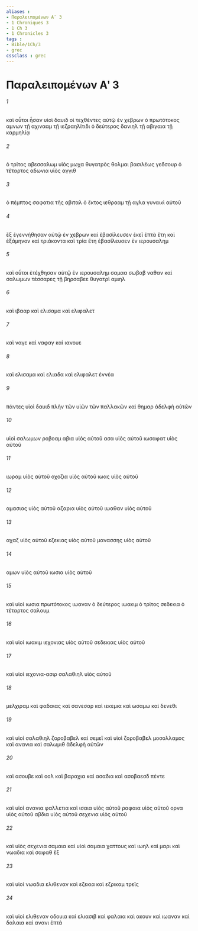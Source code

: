 ```yaml
---
aliases : 
- Παραλειπομένων Αʹ 3
- 1 Chroniques 3
- 1 Ch 3
- 1 Chronicles 3
tags : 
- Bible/1Ch/3
- grec
cssclass : grec
---
```


# Παραλειπομένων Αʹ 3

###### 1
καὶ οὗτοι ἦσαν υἱοὶ δαυιδ οἱ τεχθέντες αὐτῷ ἐν χεβρων ὁ πρωτότοκος αμνων τῇ αχινααμ τῇ ιεζραηλίτιδι ὁ δεύτερος δανιηλ τῇ αβιγαια τῇ καρμηλίᾳ
###### 2
ὁ τρίτος αβεσσαλωμ υἱὸς μωχα θυγατρὸς θολμαι βασιλέως γεδσουρ ὁ τέταρτος αδωνια υἱὸς αγγιθ
###### 3
ὁ πέμπτος σαφατια τῆς αβιταλ ὁ ἕκτος ιεθρααμ τῇ αγλα γυναικὶ αὐτοῦ
###### 4
ἓξ ἐγεννήθησαν αὐτῷ ἐν χεβρων καὶ ἐβασίλευσεν ἐκεῖ ἑπτὰ ἔτη καὶ ἑξάμηνον καὶ τριάκοντα καὶ τρία ἔτη ἐβασίλευσεν ἐν ιερουσαλημ
###### 5
καὶ οὗτοι ἐτέχθησαν αὐτῷ ἐν ιερουσαλημ σαμαα σωβαβ ναθαν καὶ σαλωμων τέσσαρες τῇ βηρσαβεε θυγατρὶ αμιηλ
###### 6
καὶ ιβααρ καὶ ελισαμα καὶ ελιφαλετ
###### 7
καὶ ναγε καὶ ναφαγ καὶ ιανουε
###### 8
καὶ ελισαμα καὶ ελιαδα καὶ ελιφαλετ ἐννέα
###### 9
πάντες υἱοὶ δαυιδ πλὴν τῶν υἱῶν τῶν παλλακῶν καὶ θημαρ ἀδελφὴ αὐτῶν
###### 10
υἱοὶ σαλωμων ροβοαμ αβια υἱὸς αὐτοῦ ασα υἱὸς αὐτοῦ ιωσαφατ υἱὸς αὐτοῦ
###### 11
ιωραμ υἱὸς αὐτοῦ οχοζια υἱὸς αὐτοῦ ιωας υἱὸς αὐτοῦ
###### 12
αμασιας υἱὸς αὐτοῦ αζαρια υἱὸς αὐτοῦ ιωαθαν υἱὸς αὐτοῦ
###### 13
αχαζ υἱὸς αὐτοῦ εζεκιας υἱὸς αὐτοῦ μανασσης υἱὸς αὐτοῦ
###### 14
αμων υἱὸς αὐτοῦ ιωσια υἱὸς αὐτοῦ
###### 15
καὶ υἱοὶ ιωσια πρωτότοκος ιωαναν ὁ δεύτερος ιωακιμ ὁ τρίτος σεδεκια ὁ τέταρτος σαλουμ
###### 16
καὶ υἱοὶ ιωακιμ ιεχονιας υἱὸς αὐτοῦ σεδεκιας υἱὸς αὐτοῦ
###### 17
καὶ υἱοὶ ιεχονια-ασιρ σαλαθιηλ υἱὸς αὐτοῦ
###### 18
μελχιραμ καὶ φαδαιας καὶ σανεσαρ καὶ ιεκεμια καὶ ωσαμω καὶ δενεθι
###### 19
καὶ υἱοὶ σαλαθιηλ ζοροβαβελ καὶ σεμεϊ καὶ υἱοὶ ζοροβαβελ μοσολλαμος καὶ ανανια καὶ σαλωμιθ ἀδελφὴ αὐτῶν
###### 20
καὶ ασουβε καὶ οολ καὶ βαραχια καὶ ασαδια καὶ ασοβαεσδ πέντε
###### 21
καὶ υἱοὶ ανανια φαλλετια καὶ ισαια υἱὸς αὐτοῦ ραφαια υἱὸς αὐτοῦ ορνα υἱὸς αὐτοῦ αβδια υἱὸς αὐτοῦ σεχενια υἱὸς αὐτοῦ
###### 22
καὶ υἱὸς σεχενια σαμαια καὶ υἱοὶ σαμαια χαττους καὶ ιωηλ καὶ μαρι καὶ νωαδια καὶ σαφαθ ἕξ
###### 23
καὶ υἱοὶ νωαδια ελιθεναν καὶ εζεκια καὶ εζρικαμ τρεῖς
###### 24
καὶ υἱοὶ ελιθεναν οδουια καὶ ελιασιβ καὶ φαλαια καὶ ακουν καὶ ιωαναν καὶ δαλαια καὶ ανανι ἑπτά
